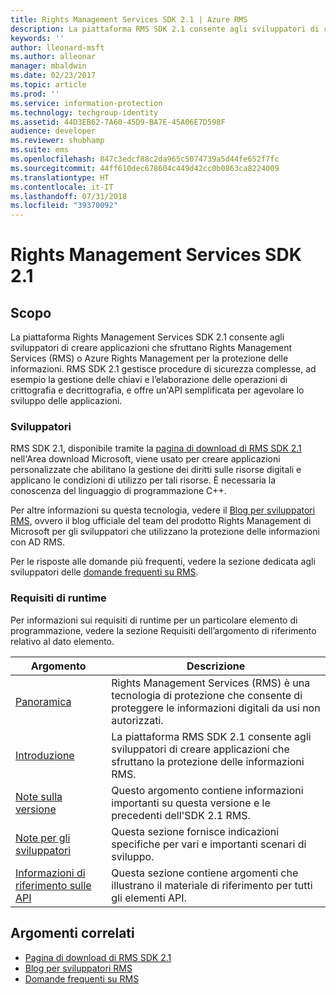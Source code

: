 ```yaml
---
title: Rights Management Services SDK 2.1 | Azure RMS
description: La piattaforma RMS SDK 2.1 consente agli sviluppatori di creare applicazioni che sfruttano RMS o Azure RMS per la protezione delle informazioni.
keywords: ''
author: lleonard-msft
ms.author: alleonar
manager: mbaldwin
ms.date: 02/23/2017
ms.topic: article
ms.prod: ''
ms.service: information-protection
ms.technology: techgroup-identity
ms.assetid: 44D3EB62-7A60-45D9-BA7E-45A06E7D598F
audience: developer
ms.reviewer: shubhamp
ms.suite: ems
ms.openlocfilehash: 847c3edcf88c2da965c5074739a5d44fe652f7fc
ms.sourcegitcommit: 44ff610dec678604c449d42cc0b0863ca8224009
ms.translationtype: HT
ms.contentlocale: it-IT
ms.lasthandoff: 07/31/2018
ms.locfileid: "39370092"
---
```

# <a name="rights-management-services-sdk-21"></a>Rights Management Services SDK 2.1

## <a name="purpose"></a>Scopo

La piattaforma Rights Management Services SDK 2.1 consente agli sviluppatori di creare applicazioni che sfruttano Rights Management Services (RMS) o Azure Rights Management per la protezione delle informazioni. RMS SDK 2.1 gestisce procedure di sicurezza complesse, ad esempio la gestione delle chiavi e l’elaborazione delle operazioni di crittografia e decrittografia, e offre un'API semplificata per agevolare lo sviluppo delle applicazioni.

### <a name="developer-audience"></a>Sviluppatori

RMS SDK 2.1, disponibile tramite la [pagina di download di RMS SDK 2.1](http://www.microsoft.com/en-us/download/details.aspx?id=38397) nell'Area download Microsoft, viene usato per creare applicazioni personalizzate che abilitano la gestione dei diritti sulle risorse digitali e applicano le condizioni di utilizzo per tali risorse. È necessaria la conoscenza del linguaggio di programmazione C++.

Per altre informazioni su questa tecnologia, vedere il [Blog per sviluppatori RMS](http://blogs.msdn.com/b/rms/archive/2012/05/31/official-release-of-ad-rms-sdk-2-0-and-ad-rms-client-2-0.aspx), ovvero il blog ufficiale del team del prodotto Rights Management di Microsoft per gli sviluppatori che utilizzano la protezione delle informazioni con AD RMS.

Per le risposte alle domande più frequenti, vedere la sezione dedicata agli sviluppatori delle [domande frequenti su RMS](http://aka.ms/adrmsfaq ).

### <a name="run-time-requirements"></a>Requisiti di runtime

Per informazioni sui requisiti di runtime per un particolare elemento di programmazione, vedere la sezione Requisiti dell’argomento di riferimento relativo al dato elemento.

|Argomento|Descrizione|
|-----|--------|
|[Panoramica](ad-rms-overview.md)|Rights Management Services (RMS) è una tecnologia di protezione che consente di proteggere le informazioni digitali da usi non autorizzati.|
|[Introduzione](getting-started-with-ad-rms-2-0.md)|La piattaforma RMS SDK 2.1 consente agli sviluppatori di creare applicazioni che sfruttano la protezione delle informazioni RMS.|
|[Note sulla versione](release-notes-rtm.md)|Questo argomento contiene informazioni importanti su questa versione e le precedenti dell'SDK 2.1 RMS.|
|[Note per gli sviluppatori](developer-notes.md)|Questa sezione fornisce indicazioni specifiche per vari e importanti scenari di sviluppo.|
|[Informazioni di riferimento sulle API](api-reference-2-1.md)|Questa sezione contiene argomenti che illustrano il materiale di riferimento per tutti gli elementi API.|

 

## <a name="related-topics"></a>Argomenti correlati

* [Pagina di download di RMS SDK 2.1](http://www.microsoft.com/en-us/download/details.aspx?id=38397)
* [Blog per sviluppatori RMS](http://blogs.msdn.com/b/rms/archive/2012/05/31/official-release-of-ad-rms-sdk-2-0-and-ad-rms-client-2-0.aspx)
* [Domande frequenti su RMS](http://aka.ms/adrmsfaq )
